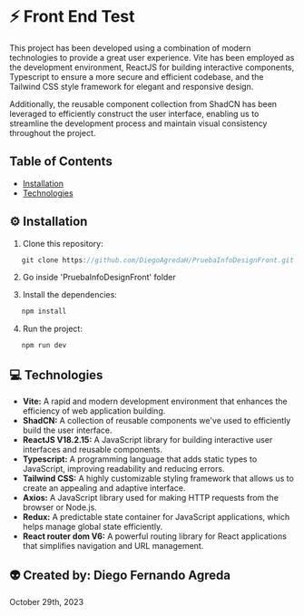 # :zap: Front End Test

This project has been developed using a combination of modern technologies to provide a great user experience. Vite has been employed as the development environment, ReactJS for building interactive components, Typescript to ensure a more secure and efficient codebase, and the Tailwind CSS style framework for elegant and responsive design.

Additionally, the reusable component collection from ShadCN has been leveraged to efficiently construct the user interface, enabling us to streamline the development process and maintain visual consistency throughout the project.

## Table of Contents

- [Installation](#installation)
- [Technologies](#technologies)

## :gear: Installation

1. Clone this repository:

```js
   git clone https://github.com/DiegoAgredaH/PruebaInfoDesignFront.git
```

2. Go inside 'PruebaInfoDesignFront' folder

3. Install the dependencies:

```js
   npm install
```

4. Run the project:

```js
   npm run dev
```

## :computer: Technologies

- **Vite:** A rapid and modern development environment that enhances the efficiency of web application building.
- **ShadCN:** A collection of reusable components we've used to efficiently build the user interface.
- **ReactJS V18.2.15:** A JavaScript library for building interactive user interfaces and reusable components.
- **Typescript:** A programming language that adds static types to JavaScript, improving readability and reducing errors.
- **Tailwind CSS:** A highly customizable styling framework that allows us to create an appealing and adaptive interface.
- **Axios:** A JavaScript library used for making HTTP requests from the browser or Node.js.
- **Redux:** A predictable state container for JavaScript applications, which helps manage global state efficiently.
- **React router dom V6:**  A powerful routing library for React applications that simplifies navigation and URL management.

## :alien: Created by: Diego Fernando Agreda

October 29th, 2023
